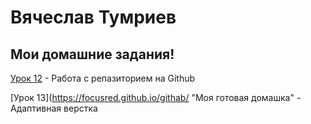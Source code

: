 # Вячеслав Тумриев
## Мои  домашние задания!

[Урок 12](https://focusred.github.io/lessen_12/ "Моя готовая домашка") - Работа с репазиторием на Github

[Урок 13](https://focusred.github.io/githab/ "Моя готовая домашка" - Адаптивная верстка

